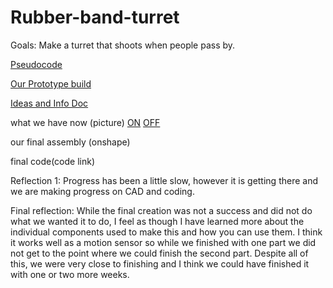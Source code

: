 # Rubber-band-turret

Goals:
Make a turret that shoots when people pass by.

[Pseudocode](https://github.com/Ashanks70/Rubber-band-turret/blob/da9d127c12a90a106d766b24e5019cd8b1f7e316/pseudocode#)

[Our Prototype build](https://cvilleschools.onshape.com/documents/0c580a67f37cedab4787cb5b/w/3adaea760dfe60e670bdba07/e/58ff7b08b551ae91478b5c9e)

[Ideas and Info Doc](https://docs.google.com/document/d/1VParREB_qOxd4Y_FFzxo0lPHNGly_q6GpeWBOjWirfw/edit)


what we have now (picture)
[ON](ON.jpg)
[OFF](OFF.jpg)



our final assembly (onshape)






final code(code link)













Reflection 1:
Progress has been a little slow, however it is getting there and we are making progress on CAD and coding.



Final reflection: While the final creation was not a success and did not do what we wanted it to do, I feel as though I have learned more about the individual components used to make this and how you can use them. I think it works well as a motion sensor so while we finished with one part we did not get to the point where we could finish the second part. Despite all of this, we were very close to finishing and I think we could have finished it with one or two more weeks.
